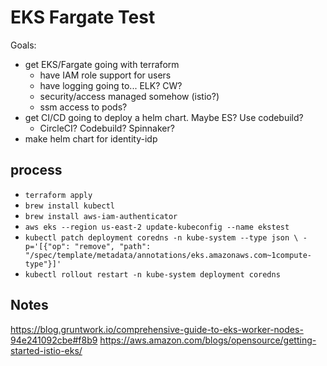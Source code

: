 # EKS Fargate Test

Goals:
* get EKS/Fargate going with terraform
	* have IAM role support for users
	* have logging going to... ELK?  CW?
	* security/access managed somehow (istio?)
	* ssm access to pods?
* get CI/CD going to deploy a helm chart.  Maybe ES?  Use codebuild?
	* CircleCI?  Codebuild?  Spinnaker?
* make helm chart for identity-idp


## process

* `terraform apply`
* `brew install kubectl`
* `brew install aws-iam-authenticator`
* `aws eks --region us-east-2 update-kubeconfig --name ekstest`
* `kubectl patch deployment coredns -n kube-system --type json \
-p='[{"op": "remove", "path": "/spec/template/metadata/annotations/eks.amazonaws.com~1compute-type"}]'`
* `kubectl rollout restart -n kube-system deployment coredns`

## Notes
https://blog.gruntwork.io/comprehensive-guide-to-eks-worker-nodes-94e241092cbe#f8b9
https://aws.amazon.com/blogs/opensource/getting-started-istio-eks/